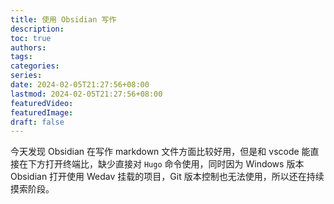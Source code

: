 ```yaml
---
title: 使用 Obsidian 写作
description: 
toc: true
authors: 
tags: 
categories: 
series: 
date: 2024-02-05T21:27:56+08:00
lastmod: 2024-02-05T21:27:56+08:00
featuredVideo: 
featuredImage: 
draft: false
---
```

今天发现 Obsidian 在写作 markdown 文件方面比较好用，但是和 vscode 能直接在下方打开终端比，缺少直接对 `Hugo` 命令使用，同时因为 Windows 版本 Obsidian 打开使用 Wedav 挂载的项目，Git 版本控制也无法使用，所以还在持续摸索阶段。